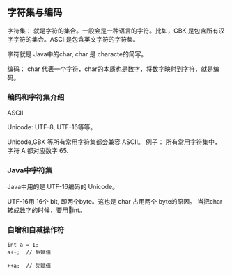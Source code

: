 ## 字符集与编码

字符集： 就是字符的集合。一般会是一种语言的字符。比如，GBK,是包含所有汉字字符的集合。ASCII是包含英文字符的字符集。  

字符就是 Java中的char, char 是 characte的简写。  

编码： char 代表一个字符，char的本质也是数字，将数字映射到字符，就是编码。  

### 编码和字符集介绍

ASCII  

Unicode: UTF-8, UTF-16等等。 

Unicode,GBK 等所有常用字符集都会兼容 ASCII。 例子： 所有常用字符集中， 字符 A 都对应数字 65.

### Java中字符集

Java中用的是 UTF-16编码的 Unicode。   

UTF-16用 16个 bit, 即两个byte。这也是 char 占用两个 byte的原因。 当把char 转成数字的时候，要用int。

### 自增和自减操作符

```
int a = 1;
a++;  // 后赋值

++a;  // 先赋值

```

